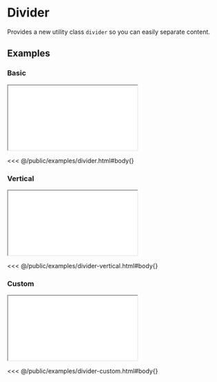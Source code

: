 # Divider
Provides a new utility class `divider` so you can easily separate content.

<ViewSourceGh href="https://github.com/winduum/winduum/blob/next/src/utilities/divider.css" />

## Examples

### Basic

<iframe onload="this.style.visibility = 'visible';" src="/examples/divider.html"></iframe>

<<< @/public/examples/divider.html#body{}

### Vertical

<iframe onload="this.style.visibility = 'visible';" src="/examples/divider-vertical.html"></iframe>

<<< @/public/examples/divider-vertical.html#body{}

### Custom

<iframe onload="this.style.visibility = 'visible';" src="/examples/divider-custom.html"></iframe>

<<< @/public/examples/divider-custom.html#body{}
